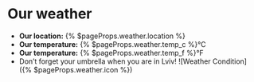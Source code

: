 # Our weather
- **Our location:** {% $pageProps.weather.location %}
- **Our temperature:** {% $pageProps.weather.temp_c %}°C
- **Our temperature:** {% $pageProps.weather.temp_f %}°F
- Don’t forget your umbrella when you are in Lviv!
  ![Weather Condition]({% $pageProps.weather.icon %})